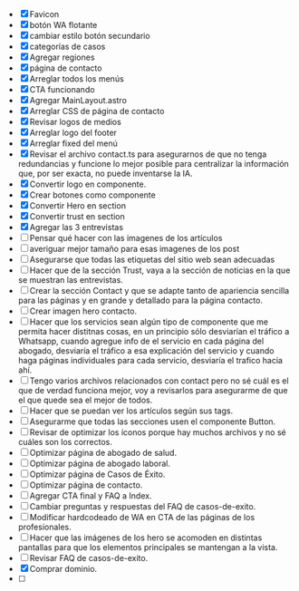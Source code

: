 - [X] Favicon
- [X] botón WA flotante
- [X] cambiar estilo botón secundario
- [X] categorías de casos
- [X] Agregar regiones
- [X] página de contacto
- [X] Arreglar todos los menús
- [X] CTA funcionando
- [X] Agregar MainLayout.astro
- [X] Arreglar CSS de página de contacto
- [X] Revisar logos de medios
- [X] Arreglar logo del footer
- [X] Arreglar fixed del menú
- [X] Revisar el archivo contact.ts para asegurarnos de que no tenga redundancias y funcione lo mejor posible para centralizar la información que, por ser exacta, no puede inventarse la IA.
- [X] Convertir logo en componente.
- [X] Crear botones como componente
- [X] Convertir Hero en section
- [X] Convertir trust en section
- [X] Agregar las 3 entrevistas
- [ ] Pensar qué hacer con las imagenes de los artículos
- [ ] averiguar mejor tamaño para esas imagenes de los post
- [ ] Asegurarse que todas las etiquetas del sitio web sean adecuadas 
- [ ] Hacer que de la sección Trust, vaya a la sección de noticias en la que se muestran las entrevistas.
- [ ] Crear la sección Contact y que se adapte tanto de apariencia sencilla para las páginas y en grande y detallado para la página contacto.
- [ ] Crear imagen hero contacto.
- [ ] Hacer que los servicios sean algún tipo de componente que me permita hacer distitnas cosas, en un principio sólo desviarían el tráfico a Whatsapp, cuando agregue info de el servicio en cada página del abogado, desviaría el tráfico a esa explicación del servicio y cuando haga páginas individuales para cada servicio, desviaría el trafico hacia ahí.
- [ ] Tengo varios archivos relacionados con contact pero no sé cuál es el que de verdad funciona mejor, voy a revisarlos para asegurarme de que el que quede sea el mejor de todos.
- [ ] Hacer que se puedan ver los artículos según sus tags.
- [ ] Asegurarme que todas las secciones usen el componente Button.
- [ ] Revisar de optimizar los íconos porque hay muchos archivos y no sé cuáles son los correctos.
- [ ] Optimizar página de abogado de salud.
- [ ] Optimizar página de abogado laboral.
- [ ] Optimizar página de Casos de Éxito.
- [ ] Optimizar página de contacto.
- [ ] Agregar CTA final y FAQ a Index.
- [ ] Cambiar preguntas y respuestas del FAQ de casos-de-exito.
- [ ] Modificar hardcodeado de WA en CTA de las páginas de los profesionales.
- [ ] Hacer que las imágenes de los hero se acomoden en distintas pantallas para que los elementos principales se mantengan a la vista.
- [ ] Revisar FAQ de casos-de-exito.
- [X] Comprar dominio.
- [ ] 